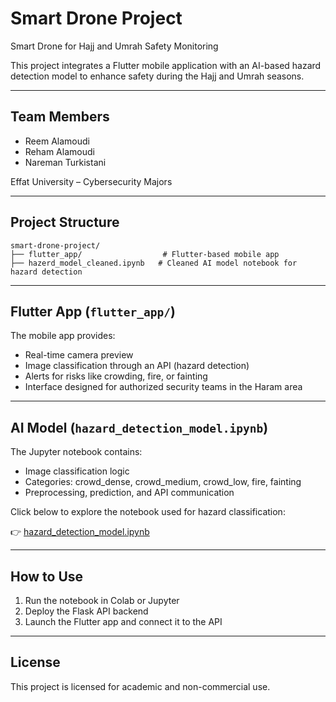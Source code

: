 
# Smart Drone Project

Smart Drone for Hajj and Umrah Safety Monitoring

This project integrates a Flutter mobile application with an AI-based hazard detection model to enhance safety during the Hajj and Umrah seasons.

---

## Team Members

- Reem Alamoudi
- Reham Alamoudi
- Nareman Turkistani

Effat University – Cybersecurity Majors  


---

## Project Structure

```
smart-drone-project/
├── flutter_app/                  # Flutter-based mobile app
├── hazerd_model_cleaned.ipynb   # Cleaned AI model notebook for hazard detection
```

---

## Flutter App (`flutter_app/`)

The mobile app provides:
- Real-time camera preview
- Image classification through an API (hazard detection)
- Alerts for risks like crowding, fire, or fainting
- Interface designed for authorized security teams in the Haram area

---

## AI Model (`hazard_detection_model.ipynb`)

The Jupyter notebook contains:
- Image classification logic
- Categories: crowd_dense, crowd_medium, crowd_low, fire, fainting
- Preprocessing, prediction, and API communication

Click below to explore the notebook used for hazard classification:

👉 [hazard_detection_model.ipynb](hazard_detection_model.ipynb)

---

## How to Use

1. Run the notebook in Colab or Jupyter
2. Deploy the Flask API backend
3. Launch the Flutter app and connect it to the API

---

## License

This project is licensed for academic and non-commercial use.
